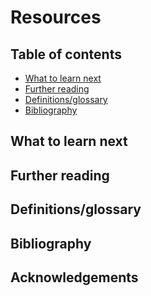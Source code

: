 # Resources

## Table of contents

- [What to learn next](#What_to_learn_next)
- [Further reading](#Further_reading)
- [Definitions/glossary](#Definitions_glossary)
- [Bibliography](#Bibliography)

<a name="What_to_learn_next"></a>
## What to learn next


<a name="Further_reading"></a>
## Further reading


<a name="Definitions_glossary"></a>
## Definitions/glossary

<a name="Bibliography"></a>
## Bibliography

## Acknowledgements
